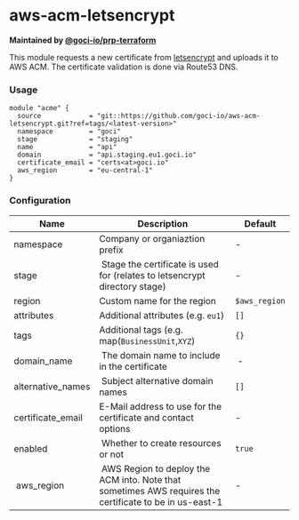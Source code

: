 # aws-acm-letsencrypt

**Maintained by [@goci-io/prp-terraform](https://github.com/orgs/goci-io/teams/prp-terraform)**

This module requests a new certificate from [letsencrypt](http://letsencrypt.org) and uploads it to AWS ACM. 
The certificate validation is done via Route53 DNS.

### Usage

```hcl
module "acme" {
  source            = "git::https://github.com/goci-io/aws-acm-letsencrypt.git?ref=tags/<latest-version>"
  namespace         = "goci"
  stage             = "staging"
  name              = "api"
  domain            = "api.staging.eu1.goci.io"
  certificate_email = "certs<at>goci.io"
  aws_region        = "eu-central-1"
}
```

### Configuration

| Name | Description | Default |
|-----------------|----------------------------------------|---------|
| namespace | Company or organiaztion prefix | - |
| stage | Stage the certificate is used for (relates to letsencrypt directory stage) | - |
| region | Custom name for the region | `$aws_region` |
| attributes | Additional attributes (e.g. `eu1`) | `[]` |
| tags | Additional tags (e.g. map(`BusinessUnit`,`XYZ`) | `{}`
| domain_name | The domain name to include in the certificate | - |
| alternative_names | Subject alternative domain names | `[]` |
| certificate_email | E-Mail address to use for the certificate and contact options | - |
| enabled | Whether to create resources or not | `true` |
| aws_region | AWS Region to deploy the ACM into. Note that sometimes AWS requires the certificate to be in us-east-1 | - |
